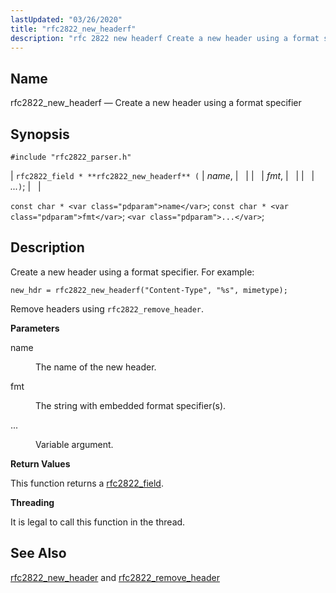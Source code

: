 ```yaml
---
lastUpdated: "03/26/2020"
title: "rfc2822_new_headerf"
description: "rfc 2822 new headerf Create a new header using a format specifier rfc 2822 field rfc 2822 new headerf name fmt const char name const char fmt Create a new header using a format specifier For example Remove headers using rfc 2822 remove header name The name of the new..."
---
```


<a name="apis.rfc2822_new_headerf"></a> 
## Name

rfc2822_new_headerf — Create a new header using a format specifier

## Synopsis

`#include "rfc2822_parser.h"`

| `rfc2822_field * **rfc2822_new_headerf** (` | <var class="pdparam">name</var>, |   |
|   | <var class="pdparam">fmt</var>, |   |
|   | <var class="pdparam">...</var>`)`; |   |

`const char * <var class="pdparam">name</var>`;
`const char * <var class="pdparam">fmt</var>`;
`<var class="pdparam">...</var>`;<a name="idp58745552"></a> 
## Description

Create a new header using a format specifier. For example:

`new_hdr = rfc2822_new_headerf("Content-Type", "%s", mimetype);`

Remove headers using `rfc2822_remove_header`.

**<a name="idp58748464"></a> Parameters**

<dl class="variablelist">

<dt>name</dt>

<dd>

The name of the new header.

</dd>

<dt>fmt</dt>

<dd>

The string with embedded format specifier(s).

</dd>

<dt>...</dt>

<dd>

Variable argument.

</dd>

</dl>

**<a name="idp58754864"></a> Return Values**

This function returns a [rfc2822_field](/momentum/3/3-api/structs-rfc-2822-field).

**<a name="idp58756496"></a> Threading**

It is legal to call this function in the thread.

<a name="idp58758192"></a> 
## See Also

[rfc2822_new_header](/momentum/3/3-api/apis-rfc-2822-new-header) and [rfc2822_remove_header](/momentum/3/3-api/apis-rfc-2822-remove-header)